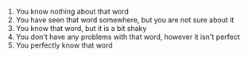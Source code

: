 1. You know nothing about that word
2. You have seen that word somewhere, but you are not sure about it
3. You know that word, but it is a bit shaky
4. You don't have any problems with that word, however it isn't perfect
5. You perfectly know that word
